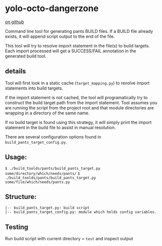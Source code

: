 yolo-octo-dangerzone
====================

[on github](https://github.com/johnmanong/yolo-octo-dangerzone)

Command line tool for generating pants BUILD files. If a BUILD file already exists, it will append script output to the end of the file.

This tool will try to resolve import statement in the file(s) to build targets. Each import processed will get a SUCCESS/FAIL annotation in the generated build tool.


## details

Tool will first look in a static cache (`target_mapping.py`) to revolve import statements into build targets.

If the import statement is not cached, the tool will programatically try to construct the build target path from the import statement. Tool assumes you are running the script from the project root and that module directories are wrapping in a directory of the same name.

If no build target is found using this strategy, it will simply print the import statement in the build file to assist in manual resolution.

There are several configuration options found in `build_pants_target_config.py`.


## Usage:
`$ ./build_toolds/pants/build_pants_target.py some/directory/which/needs/pants/`
`$ ./build_toolds/pants/build_pants_target.py some/file/which/needs/pants.py`

## Structure:

    |-- build_pants_target.py: build script
    |-- build_pants_target_config.py: module which holds config variables.

## Testing
Run build script with current directory = `test` and inspect output